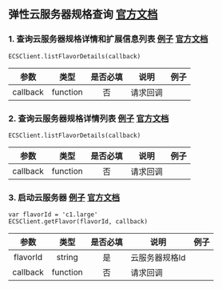 ## 弹性云服务器规格查询 [官方文档](https://support.hwclouds.com/api-ecs/zh-cn_topic_0020212655.html)

### 1. 查询云服务器规格详情和扩展信息列表 [例子](../examples/ECS/flavor-list-flavor-details.js) [官方文档](https://support.hwclouds.com/api-ecs/zh-cn_topic_0020212658.html)

```
ECSClient.listFlavorDetails(callback)
```

|   参数   |   类型   | 是否必填 | 说明                   | 例子 |
|:--------:|:--------:|:--------:|------------------------|------|
| callback | function |    否    | 请求回调               |      |


### 2. 查询云服务器规格详情列表 [例子](../examples/ECS/flavor-list-cloud-server-flavors.js) [官方文档](https://support.hwclouds.com/api-ecs/zh-cn_topic_0020212658.html)

```
ECSClient.listFlavorDetails(callback)
```

|   参数   |   类型   | 是否必填 | 说明                   | 例子 |
|:--------:|:--------:|:--------:|------------------------|------|
| callback | function |    否    | 请求回调               |      |

### 3. 启动云服务器 [例子](../examples/ECS/flavor-get-flavor.js) [官方文档](https://support.hwclouds.com/api-ecs/zh-cn_topic_0020212659.html)

```
var flavorId = 'c1.large'
ECSClient.getFlavor(flavorId, callback)
```

|   参数   |   类型   | 是否必填 | 说明           | 例子 |
|:--------:|:--------:|:--------:|----------------|------|
| flavorId |  string  |    是    | 云服务器规格Id |      |
| callback | function |    否    | 请求回调       |      |
